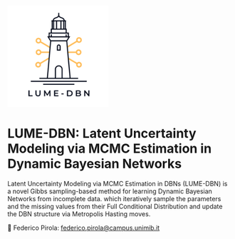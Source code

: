 <img src="https://github.com/federicopirola/LUME-DBN/blob/main/LUME-DBN.svg" alt="LUME-DBN logo" width="227" height="227"/>
<h1>LUME-DBN: Latent Uncertainty Modeling via MCMC Estimation in Dynamic Bayesian Networks</h1>
<p>Latent Uncertainty Modeling via MCMC Estimation in DBNs (LUME-DBN) is a novel Gibbs sampling-based method for learning Dynamic Bayesian Networks from incomplete data. which iteratively sample the parameters and the missing values from their Full Conditional Distribution and update the DBN structure via Metropolis Hasting moves.</p>

📧 Federico Pirola: [federico.pirola@campus.unimib.it](mailto:federico.pirola@campus.unimib.it)
